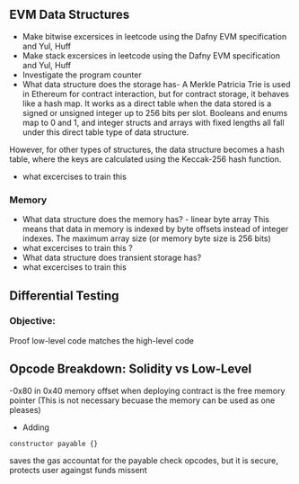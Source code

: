 ## EVM Data Structures
- Make bitwise excersices in leetcode using the Dafny EVM specification and Yul, Huff
- Make stack excersices in leetcode using the Dafny EVM specification and Yul, Huff
- Investigate the program counter
- What data structure does the storage has- A Merkle Patricia Trie is used in Ethereum for contract interaction, but for contract storage, it behaves like a hash map. It works as a direct table when the data stored is a signed or unsigned integer up to 256 bits per slot. Booleans and enums map to 0 and 1, and integer structs and arrays with fixed lengths all fall under this direct table type of data structure.

However, for other types of structures, the data structure becomes a hash table, where the keys are calculated using the Keccak-256 hash function.
- what excercises to train this
### Memory
- What data structure does the memory has? - linear byte array
This means that data in memory is indexed by byte offsets instead of integer indexes. The maximum array size (or memory byte size is 256 bits)
- what excercises to train this ?
- What data structure does transient storage has?
- what excercises to train this
## Differential Testing
### Objective: 
Proof low-level code matches the high-level code

## Opcode Breakdown: Solidity vs Low-Level
-0x80 in 0x40 memory offset when deploying contract is the
free memory pointer (This is not necessary becuase the memory can be used as one pleases)
- Adding
```solidity
constructor payable {}
```
saves the gas accountat for the payable check opcodes, but it is secure, protects user againgst funds missent



